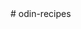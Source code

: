 <!-- In this project we will be putting the basics of html to use. Consisting of the proper elements to build a web page. Using the html, head, and body elements with opening and closing sngle brackets. Possibly even use links and images in the project.--> # odin-recipes